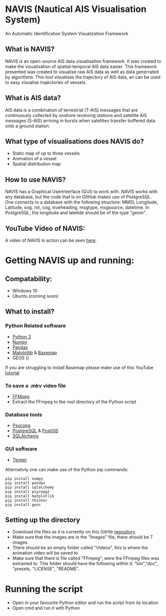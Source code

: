 # NAVIS (Nautical AIS Visualisation System)
An Automatic Identification System Visualization Framework

## What is NAVIS?
NAVIS is an open-source AIS data visualisation framework. It was created to make the visualisation of spatial-temporal AIS data easier.
This framework presented was created to visualise raw AIS data as well as data generrated by algorithms.
This tool visualises the trajectory of AIS data, an can be used to easy visualise trajectories of vessels.

## What is AIS data?
AIS data is a combination of terrestrial (T-AIS) messages that are continuously collected by onshore receiving stations and satellite AIS messages (S-AIS) arriving in bursts when satellites transfer buffered data onto a ground station.

## What type of visualisations does NAVIS do?
- Static map of up to three vessels
- Animation of a vessel
- Spatial distribution map

## How to use NAVIS?
NAVIS has a Graphical UserInterface (GUI) to work with. NAVIS works with any database, but the code that is on GitHub makes use of PostgreSQL. One connects to a database with the following structure: MMSI, Longitude, Latitude, sog, rot, cog, trueheading, msgtype, msgsource, datetime. In PostgreSQL, the longitude and latetide should be of the type "geom".

## YouTube Video of NAVIS:
A video of NAVIS in action can be seen [here](https://www.youtube.com/watch?v=FfBeTMqRXUw&feature=youtu.be).

# Getting NAVIS up and running:
## Compatability:
- Windows 10
- Ubuntu (coming soon)

## What to install?
### Python Related software
- [Python 3](https://www.python.org/downloads/)
- [Numpy](https://numpy.org/)
- [Pandas](https://pandas.pydata.org/)
- [Matplotlib](https://matplotlib.org/users/installing.html) & [Basemap](https://matplotlib.org/basemap/)
- GEOS ()

If you are struggling to install Basemap please make use of this YouTube [tutorial](https://youtu.be/mXR47qiTdWQ)

### To save a .mkv video file
- [FFMpeg](https://www.ffmpeg.org/download.html)
- Extract the FFmpeg to the root directory of the Python script
### Database tools
- [Psycopg](http://initd.org/psycopg/download/)
- [PostgreSQL](https://www.postgresql.org/download/) & [PostGIS](https://postgis.net/install/)
- [SQLAlchemy](https://www.sqlalchemy.org/download.html)

### GUI software
- [Tkinter](https://tkdocs.com/tutorial/install.html)

Alternativly one can make use of the Python pip commands:
~~~~
pip install numpy
pip install pandas
pip install sqlalchemy
pip install psycopg2
pip install matplotlib
pip install tkinter
pip install geos
~~~~

## Setting up the directory
- Download the files as it is currently on this GitHib [repository](https://github.com/cnburger/navis).
- Make sure that the images are in the "Ïmages" file, there should be 7 images.
- There should be an empty folder called "Videos", this is where the animation video will be saved to.
- Make sure that there is  file called "FFmpeg", were the FFmpeg files was extraxted to. This folder should have the following within it: "bin","doc", "presets, "LICENSE", "README".

# Running the script
- Open in your favourite Python editor and run the script from its location
- Open cmd and run it with Python


